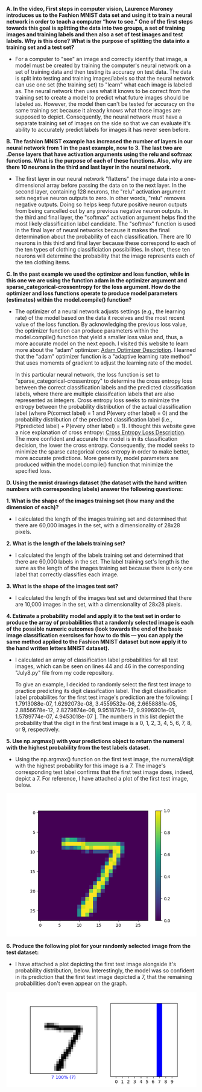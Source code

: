 **A. In the video, First steps in computer vision, Laurence Maroney introduces us to the Fashion MNIST data set and using it to train a neural network in order to teach a computer “how to see.”  One of the first steps towards this goal is splitting the data into two groups, a set of training images and training labels and then also a set of test images and test labels.  Why is this done?  What is the purpose of splitting the data into a training set and a test set?**

*  For a computer to "see" an image and correctly identify that image, a model must be created by training the computer's neural network on a set of training data and then testing its accuracy on test data.  The data is split into testing and training images/labels so that the neural network can use one set (the training set) to "learn" what each image is labeled as.  The neural network then uses what it knows to be correct from the training set to create a model to predict what future images should be labeled as.  However, the model then can't be tested for accuracy on the same training set because it already knows what those images are supposed to depict.  Consequently, the neural network must have a separate training set of images on the side so that we can evaluate it's ability to accurately predict labels for images it has never seen before.

**B. The fashion MNIST example has increased the number of layers in our neural network from 1 in the past example, now to 3.  The last two are .Dense layers that have activation arguments using the relu and softmax functions.  What is the purpose of each of these functions.  Also, why are there 10 neurons in the third and last layer in the neural network.**
    
*  The first layer in our neural network "flattens" the image data into a one-dimensional array before passing the data on to the next layer.  In the second layer, containing 128 neurons, the "relu" activation argument sets negative neuron outputs to zero.  In other words, "relu" removes negative outputs.  Doing so helps keep future positive neuron outputs from being cancelled out by any previous negative neuron outputs.  In the third and final layer, the "softmax" activation argument helps find the most likely classification label candidate.  The "softmax" function is used in the final layer of neural networks because it makes the final determination about the probability of each classification.  There are 10 neurons in this third and final layer because these correspond to each of the ten types of clothing classificiation possibilities.  In short, these ten neurons will determine the probability that the image represents each of the ten clothing items.
   
**C. In the past example we used the optimizer and loss function, while in this one we are using the function adam in the optimizer argument and sparse_categorical-crossentropy for the loss argument.  How do the optimizer and loss functions operate to produce model parameters (estimates) within the model.compile() function?**

*  The optimizer of a neural network adjusts settings (e.g., the learning rate) of the model based on the data it receives and the most recent value of the loss function.  By acknowledging the previous loss value, the optimizer function can produce parameters within the model.compile() function that yield a smaller loss value and, thus, a more accurate model on the next epoch.  I visited this website to learn more about the "adam" optimizer: [Adam Optimizer Description](https://towardsdatascience.com/adam-latest-trends-in-deep-learning-optimization-6be9a291375c).  I learned that the "adam" optimizer function is a "adaptive learning rate method" that uses momemts of gradient to adjust the learning rate of the model.

    In this particular neural network, the loss function is set to "sparse_categorical-crossentropy" to determine the cross entropy loss between the correct classification     labels and the predicted classification labels, where there are multiple classifcation labels that are also represented as integers.  Cross entropy loss seeks to minimize the entropy between the probability distribution of the actual classification label (where P(correct label) = 1 and P(every other label) = 0) and the probability distribution of the predicted classification label (i.e., P(predicted label) + P(every other label) = 1).  I thought this website gave a nice explanation of cross entropy: [Cross Entropy Loss Description](https://towardsdatascience.com/cross-entropy-for-dummies-5189303c7735).  The more confident and accurate the model is in its classification decision, the lower the cross entropy.  Consequently, the model seeks to minimize the sparse categorical cross entropy in order to make better, more accurate predictions.  More generally, model parameters are produced within the model.compile() function that minimize the specified loss.

**D. Using the mnist drawings dataset (the dataset with the hand written numbers with corresponding labels) answer the following questions:**

   **1. What is the shape of the images training set (how many and the dimension of each)?**
    
   *    I calculated the length of the images training set and determined that there are 60,000 images in the set, with a dimensionality of 28x28 pixels.
   
   **2. What is the length of the labels training set?**
    
   *    I calculated the length of the labels training set and determined that there are 60,000 labels in the set.  The label training set's length is the same as the length of the images training set because there is only one label that correctly classifies each image.
   
   **3. What is the shape of the images test set?**
    
   *    I calculated the length of the images test set and determined that there are 10,000 images in the set, with a dimensionality of 28x28 pixels.
   
   **4. Estimate a probability model and apply it to the test set in order to produce the array of probabilities that a randomly selected image is each of the possible numeric outcomes (look towards the end of the basic image classification exercises for how to do this — you can apply the same method applied to the Fashion MNIST dataset but now apply it to the hand written letters MNIST dataset).**
    
   *    I calculated an array of classification label probabilities for all test images, which can be seen on lines 44 and 46 in the corresponding "July8.py" file from my code repository.  

        To give an example, I decided to randomly select the first test image to practice predicting its digit classifcation label.  The digit classification label probabilites for the first test image's prediction are the following: [ 1.7913088e-07, 1.6292073e-08, 3.4559532e-06, 2.6658881e-05, 2.8856678e-12, 2.8279874e-08, 9.9518761e-12, 9.9996901e-01, 1.5789774e-07, 4.9453018e-07 ].  The numbers in this list depict the probability that the digit in the first test image is a 0, 1, 2, 3, 4, 5, 6, 7, 8, or 9, respectively.
   
   **5. Use np.argmax() with your predictions object to return the numeral with the highest probability from the test labels dataset.**
    
   *    Using the np.argmax() function on the first test image, the numeral/digit with the highest probability for this image is a 7.  The image's corresponding test label confirms that the first test image does, indeed, depict a 7.  For reference, I have attached a plot of the first test image, below.
    
   ![](Number7.png)    
    
    
   **6. Produce the following plot for your randomly selected image from the test dataset:**
    
   *    I have attached a plot depicting the first test image alongside it's probability distribution, below.  Interestingly, the model was so confident in its prediction that the first test image depicted a 7, that the remaining probabilities don't even appear on the graph.
    
   ![](Probability7.png)

